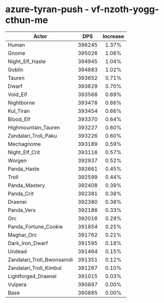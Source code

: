 # azure-tyran-push - vf-nzoth-yogg-cthun-me
| Actor | DPS | Increase |
|---|:---:|:---:|
|Human|396245|1.37%|
|Gnome|395026|1.06%|
|Night_Elf_Haste|394945|1.04%|
|Goblin|394883|1.02%|
|Tauren|393652|0.71%|
|Dwarf|393629|0.70%|
|Void_Elf|393568|0.69%|
|Nightborne|393478|0.66%|
|Kul_Tiran|393454|0.66%|
|Blood_Elf|393370|0.64%|
|Highmountain_Tauren|393227|0.60%|
|Zandalari_Troll_Paku|393226|0.60%|
|Mechagnome|393189|0.59%|
|Night_Elf_Crit|393116|0.57%|
|Worgen|392937|0.52%|
|Panda_Haste|392661|0.45%|
|Troll|392599|0.44%|
|Panda_Mastery|392408|0.39%|
|Panda_Crit|392381|0.38%|
|Draenei|392380|0.38%|
|Panda_Vers|392186|0.33%|
|Orc|392016|0.29%|
|Panda_Fortune_Cookie|391854|0.25%|
|Maghar_Orc|391762|0.22%|
|Dark_Iron_Dwarf|391595|0.18%|
|Undead|391464|0.15%|
|Zandalari_Troll_Bwonsamdi|391351|0.12%|
|Zandalari_Troll_Kimbul|391267|0.10%|
|Lightforged_Draenei|391015|0.03%|
|Vulpera|390897|0.00%|
|Base|390885|0.00%|
